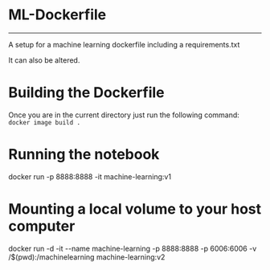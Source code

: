 # ML-Dockerfile
---

A setup for a machine learning dockerfile including a requirements.txt

It can also be altered.

# Building the Dockerfile

Once you are in the current directory just run the following command:
`docker image build .`

# Running the notebook

docker run -p 8888:8888 -it machine-learning:v1

# Mounting a local volume to your host computer

docker run -d -it --name machine-learning -p 8888:8888 -p 6006:6006 -v /$(pwd):/machinelearning machine-learning:v2
